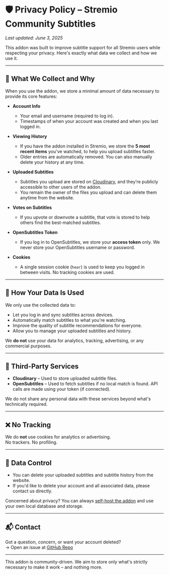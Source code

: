 # 🛡️ Privacy Policy – Stremio Community Subtitles

_Last updated: June 3, 2025_

This addon was built to improve subtitle support for all Stremio users while respecting your privacy. Here's exactly what data we collect and how we use it.

---

## 🔐 What We Collect and Why

When you use the addon, we store a minimal amount of data necessary to provide its core features:

- **Account Info**
  - Your email and username (required to log in).
  - Timestamps of when your account was created and when you last logged in.

- **Viewing History**
  - If you have the addon installed in Stremio, we store the **5 most recent items** you've watched, to help you upload subtitles faster.
  - Older entries are automatically removed. You can also manually delete your history at any time.

- **Uploaded Subtitles**
  - Subtitles you upload are stored on [Cloudinary](https://cloudinary.com), and they’re publicly accessible to other users of the addon.
  - You remain the owner of the files you upload and can delete them anytime from the website.

- **Votes on Subtitles**
  - If you upvote or downvote a subtitle, that vote is stored to help others find the best-matched subtitles.

- **OpenSubtitles Token**
  - If you log in to OpenSubtitles, we store your **access token** only. We never store your OpenSubtitles username or password.

- **Cookies**
  - A single session cookie (`hear`) is used to keep you logged in between visits. No tracking cookies are used.

---

## 📁 How Your Data Is Used

We only use the collected data to:

- Let you log in and sync subtitles across devices.
- Automatically match subtitles to what you're watching.
- Improve the quality of subtitle recommendations for everyone.
- Allow you to manage your uploaded subtitles and history.

We **do not** use your data for analytics, tracking, advertising, or any commercial purposes.

---

## 🔗 Third-Party Services

- **Cloudinary** – Used to store uploaded subtitle files.
- **OpenSubtitles** – Used to fetch subtitles if no local match is found. API calls are made using your token (if connected).

We do not share any personal data with these services beyond what's technically required.

---

## ❌ No Tracking

We do **not** use cookies for analytics or advertising.  
No trackers. No profiling.

---

## 🧹 Data Control

- You can delete your uploaded subtitles and subtitle history from the website.
- If you'd like to delete your account and all associated data, please contact us directly.

Concerned about privacy? You can always [self-host the addon](https://github.com/skoruppa/stremio-community-subtitles) and use your own local database and storage.

---

## 📬 Contact

Got a question, concern, or want your account deleted?  
→ Open an issue at [GitHub Repo](https://github.com/skoruppa/stremio-community-subtitles)  

---

This addon is community-driven. We aim to store only what's strictly necessary to make it work – and nothing more.
